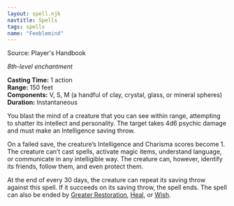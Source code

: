```yaml
---
layout: spell.njk
navtitle: Spells
tags: spells
name: "Feeblemind"
---
```

Source: Player's Handbook

_8th-level enchantment_

**Casting Time:** 1 action  
**Range:** 150 feet  
**Components:** V, S, M (a handful of clay, crystal, glass, or mineral spheres)  
**Duration:** Instantaneous

You blast the mind of a creature that you can see within range, attempting to shatter its intellect and personality. The target takes 4d6 psychic damage and must make an Intelligence saving throw.

On a failed save, the creature’s Intelligence and Charisma scores become 1. The creature can’t cast spells, activate magic items, understand language, or communicate in any intelligible way. The creature can, however, identify its friends, follow them, and even protect them.

At the end of every 30 days, the creature can repeat its saving throw against this spell. If it succeeds on its saving throw, the spell ends. The spell can also be ended by <a href="{{ '/spells/Greater Restoration' | url }}">Greater Restoration</a>, <a href="{{ '/spells/Heal' | url }}">Heal</a>, or <a href="{{ '/spells/Wish' | url }}">Wish</a>.